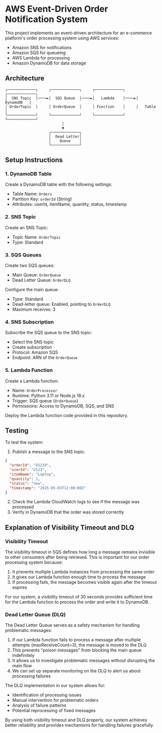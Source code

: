 
# AWS Event-Driven Order Notification System

This project implements an event-driven architecture for an e-commerce platform's order processing system using AWS services:
- Amazon SNS for notifications
- Amazon SQS for queueing
- AWS Lambda for processing
- Amazon DynamoDB for data storage

## Architecture

```
┌─────────────┐     ┌─────────────┐     ┌─────────────┐     ┌─────────────┐
│  SNS Topic  │────►│  SQS Queue  │────►│   Lambda    │────►│  DynamoDB   │
│ OrderTopic  │     │ OrderQueue  │     │ Function    │     │   Table     │
└─────────────┘     └─────────────┘     └─────────────┘     └─────────────┘
                          │
                          ▼
                    ┌─────────────┐
                    │  Dead Letter│
                    │    Queue    │
                    └─────────────┘
```

## Setup Instructions

### 1. DynamoDB Table

Create a DynamoDB table with the following settings:
- Table Name: `Orders`
- Partition Key: `orderId` (String)
- Attributes: userId, itemName, quantity, status, timestamp

### 2. SNS Topic

Create an SNS Topic:
- Topic Name: `OrderTopic`
- Type: Standard

### 3. SQS Queues

Create two SQS queues:
- Main Queue: `OrderQueue`
- Dead Letter Queue: `OrderDLQ`

Configure the main queue:
- Type: Standard
- Dead-letter queue: Enabled, pointing to `OrderDLQ`
- Maximum receives: 3

### 4. SNS Subscription

Subscribe the SQS queue to the SNS topic:
- Select the SNS topic
- Create subscription
- Protocol: Amazon SQS
- Endpoint: ARN of the `OrderQueue`

### 5. Lambda Function

Create a Lambda function:
- Name: `OrderProcessor`
- Runtime: Python 3.11 or Node.js 18.x
- Trigger: SQS queue (`OrderQueue`)
- Permissions: Access to DynamoDB, SQS, and SNS

Deploy the Lambda function code provided in this repository.

## Testing

To test the system:

1. Publish a message to the SNS topic:
```json
{
  "orderId": "O1234",
  "userId": "U123",
  "itemName": "Laptop",
  "quantity": 1,
  "status": "new",
  "timestamp": "2025-05-03T12:00:00Z"
}
```

2. Check the Lambda CloudWatch logs to see if the message was processed
3. Verify in DynamoDB that the order was stored correctly

## Explanation of Visibility Timeout and DLQ

### Visibility Timeout

The visibility timeout in SQS defines how long a message remains invisible to other consumers after being retrieved. This is important for our order processing system because:

1. It prevents multiple Lambda instances from processing the same order
2. It gives our Lambda function enough time to process the message
3. If processing fails, the message becomes visible again after the timeout expires

For our system, a visibility timeout of 30 seconds provides sufficient time for the Lambda function to process the order and write it to DynamoDB.

### Dead Letter Queue (DLQ)

The Dead Letter Queue serves as a safety mechanism for handling problematic messages:

1. If our Lambda function fails to process a message after multiple attempts (maxReceiveCount=3), the message is moved to the DLQ
2. This prevents "poison messages" from blocking the main queue indefinitely
3. It allows us to investigate problematic messages without disrupting the main flow
4. We can set up separate monitoring on the DLQ to alert us about processing failures

The DLQ implementation in our system allows for:
- Identification of processing issues
- Manual intervention for problematic orders
- Analysis of failure patterns
- Potential reprocessing of fixed messages

By using both visibility timeout and DLQ properly, our system achieves better reliability and provides mechanisms for handling failures gracefully.

